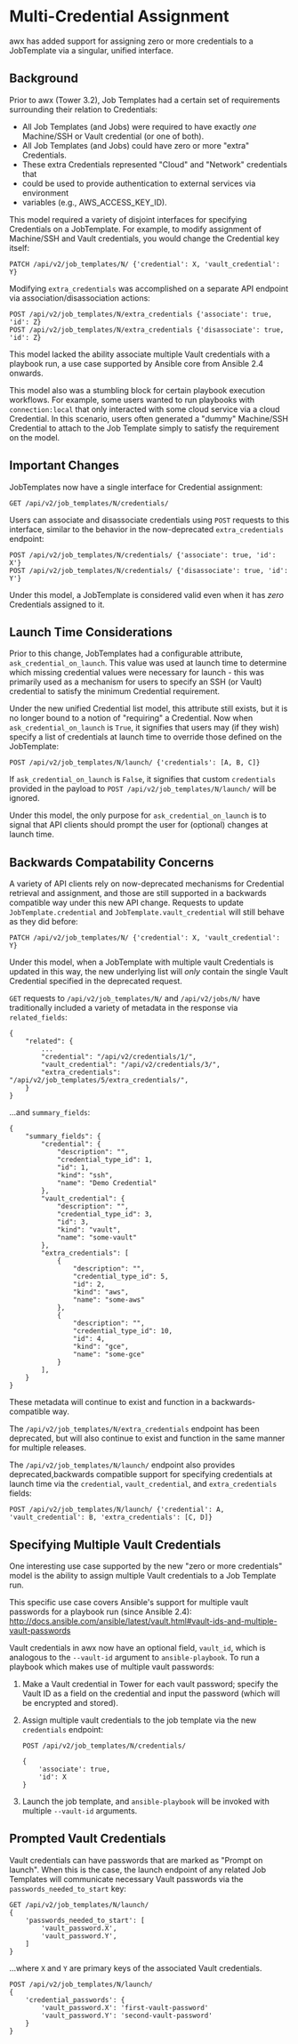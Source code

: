 Multi-Credential Assignment
===========================

awx has added support for assigning zero or more credentials to
a JobTemplate via a singular, unified interface.

Background
----------

Prior to awx (Tower 3.2), Job Templates had a certain set of requirements
surrounding their relation to Credentials:

* All Job Templates (and Jobs) were required to have exactly *one* Machine/SSH
  or Vault credential (or one of both).
* All Job Templates (and Jobs) could have zero or more "extra" Credentials.
* These extra Credentials represented "Cloud" and "Network" credentials that
* could be used to provide authentication to external services via environment
* variables (e.g., AWS_ACCESS_KEY_ID).

This model required a variety of disjoint interfaces for specifying Credentials
on a JobTemplate.  For example, to modify assignment of Machine/SSH and Vault
credentials, you would change the Credential key itself:

`PATCH /api/v2/job_templates/N/ {'credential': X, 'vault_credential': Y}`

Modifying `extra_credentials` was accomplished on a separate API endpoint
via association/disassociation actions:

```
POST /api/v2/job_templates/N/extra_credentials {'associate': true, 'id': Z}
POST /api/v2/job_templates/N/extra_credentials {'disassociate': true, 'id': Z}
```

This model lacked the ability associate multiple Vault credentials with
a playbook run, a use case supported by Ansible core from Ansible 2.4 onwards.

This model also was a stumbling block for certain playbook execution workflows.
For example, some users wanted to run playbooks with `connection:local` that
only interacted with some cloud service via a cloud Credential.  In this
scenario, users often generated a "dummy" Machine/SSH Credential to attach to
the Job Template simply to satisfy the requirement on the model.

Important Changes
-----------------

JobTemplates now have a single interface for Credential assignment:

`GET /api/v2/job_templates/N/credentials/`

Users can associate and disassociate credentials using `POST` requests to this
interface, similar to the behavior in the now-deprecated `extra_credentials`
endpoint:

```
POST /api/v2/job_templates/N/credentials/ {'associate': true, 'id': X'}
POST /api/v2/job_templates/N/credentials/ {'disassociate': true, 'id': Y'}
```

Under this model, a JobTemplate is considered valid even when it has _zero_
Credentials assigned to it.

Launch Time Considerations
--------------------------

Prior to this change, JobTemplates had a configurable attribute,
`ask_credential_on_launch`.  This value was used at launch time to determine
which missing credential values were necessary for launch - this was primarily
used as a mechanism for users to specify an SSH (or Vault) credential to satisfy
the minimum Credential requirement.

Under the new unified Credential list model, this attribute still exists, but it
is no longer bound to a notion of "requiring" a Credential.  Now when
`ask_credential_on_launch` is `True`, it signifies that users may (if they
wish) specify a list of credentials at launch time to override those defined on
the JobTemplate:

`POST /api/v2/job_templates/N/launch/ {'credentials': [A, B, C]}`

If `ask_credential_on_launch` is `False`, it signifies that custom `credentials`
provided in the payload to `POST /api/v2/job_templates/N/launch/` will be
ignored.

Under this model, the only purpose for `ask_credential_on_launch` is to signal
that API clients should prompt the user for (optional) changes at launch time.

Backwards Compatability Concerns
--------------------------------
A variety of API clients rely on now-deprecated mechanisms for Credential
retrieval and assignment, and those are still supported in a backwards
compatible way under this new API change.  Requests to update
`JobTemplate.credential` and `JobTemplate.vault_credential` will still behave
as they did before:

`PATCH /api/v2/job_templates/N/ {'credential': X, 'vault_credential': Y}`

Under this model, when a JobTemplate with multiple vault Credentials is updated
in this way, the new underlying list will _only_ contain the single Vault
Credential specified in the deprecated request.

`GET` requests to `/api/v2/job_templates/N/` and `/api/v2/jobs/N/`
have traditionally included a variety of metadata in the response via
`related_fields`:

```
{
    "related": {
        ...
        "credential": "/api/v2/credentials/1/",
        "vault_credential": "/api/v2/credentials/3/",
        "extra_credentials": "/api/v2/job_templates/5/extra_credentials/",
    }
}
```

...and `summary_fields`:

```
{
    "summary_fields": {
        "credential": {
            "description": "",
            "credential_type_id": 1,
            "id": 1,
            "kind": "ssh",
            "name": "Demo Credential"
        },
        "vault_credential": {
            "description": "",
            "credential_type_id": 3,
            "id": 3,
            "kind": "vault",
            "name": "some-vault"
        },
        "extra_credentials": [
            {
                "description": "",
                "credential_type_id": 5,
                "id": 2,
                "kind": "aws",
                "name": "some-aws"
            },
            {
                "description": "",
                "credential_type_id": 10,
                "id": 4,
                "kind": "gce",
                "name": "some-gce"
            }
        ],
    }
}
```

These metadata will continue to exist and function in a backwards-compatible way.

The `/api/v2/job_templates/N/extra_credentials` endpoint has been deprecated, but
will also continue to exist and function in the same manner for multiple releases.

The `/api/v2/job_templates/N/launch/` endpoint also provides
deprecated,backwards compatible support for specifying credentials at launch time
via the `credential`, `vault_credential`, and `extra_credentials` fields:

`POST /api/v2/job_templates/N/launch/ {'credential': A, 'vault_credential': B, 'extra_credentials': [C, D]}`


Specifying Multiple Vault Credentials
-------------------------------------
One interesting use case supported by the new "zero or more credentials" model
is the ability to assign multiple Vault credentials to a Job Template run.

This specific use case covers Ansible's support for multiple vault passwords for
a playbook run (since Ansible 2.4):
http://docs.ansible.com/ansible/latest/vault.html#vault-ids-and-multiple-vault-passwords

Vault credentials in awx now have an optional field, `vault_id`, which is
analogous to the `--vault-id` argument to `ansible-playbook`.  To run
a playbook which makes use of multiple vault passwords:

1.  Make a Vault credential in Tower for each vault password; specify the Vault
    ID as a field on the credential and input the password (which will be
    encrypted and stored).
2.  Assign multiple vault credentials to the job template via the new
    `credentials` endpoint:

    ```
    POST /api/v2/job_templates/N/credentials/

    {
        'associate': true,
        'id': X
    }
    ```
3.  Launch the job template, and `ansible-playbook` will be invoked with
    multiple `--vault-id` arguments.

Prompted Vault Credentials
--------------------------
Vault credentials can have passwords that are marked as "Prompt on launch".
When this is the case, the launch endpoint of any related Job Templates will
communicate necessary Vault passwords via the `passwords_needed_to_start` key:

```
GET /api/v2/job_templates/N/launch/
{
    'passwords_needed_to_start': [
        'vault_password.X',
        'vault_password.Y',
    ]
}
```

...where `X` and `Y` are primary keys of the associated Vault credentials.

```
POST /api/v2/job_templates/N/launch/
{
    'credential_passwords': {
        'vault_password.X': 'first-vault-password'
        'vault_password.Y': 'second-vault-password'
    }
}
```
